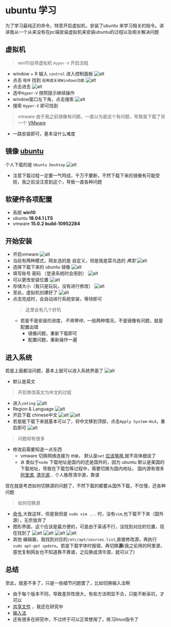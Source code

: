 # ubuntu 学习
为了学习最纯正的命令，特意开启虚拟机，安装了ubuntu 来学习相关的指令。讲讲我从一个从来没有在pc端安装虚拟机来安装ubuntu的过程以及相关解决问题

## 虚拟机
> win10自带虚拟机 `Hyper-V` 开启流程
+ window + R 输入 `control` 进入控制面板
 ![alt](./../images/linux/ubuntu/hyper1.png)
+ 点击 `程序`  找到 `启用或关闭Windows功能`
 ![alt](./../images/linux/ubuntu/hyper2.png)
+ 点击进去
 ![alt](./../images/linux/ubuntu/hyper3.png)
+ 选中`Hyper-V` 按照提示继续操作
+ window窗口左下角，点击搜索
 ![alt](./../images/linux/ubuntu/hyper4.png)
+ 搜索 `Hyper-V` 即可找到

> vmware
由于我之前镜像有问题，一直以为是这个有问题，导致我下载了另一个 [VMware](https://my.vmware.com/web/vmware/details?downloadGroup=WKST-1502-WIN&productId=799&rPId=28901)
+ 一路安装即可，基本没什么难度

## 镜像 [ubuntu](https://www.ubuntu.com/download)
个人下载的是 `Ubuntu Desktop`
 ![alt](./../images/linux/ubuntu/ubuntu1.png)
+ 注意下载过程一定要一气呵成，千万不要断，不然下载下来的镜像有可能受损，我之前没注意到这个，导致一直各种问题

## 软硬件各项配置
+ 系统 **win10**
+ ubuntu **18.04.1 LTS**
+ vmware **15.0.2 build-10952284**

## 开始安装
+ 开启vmware
 ![alt](./../images/linux/ubuntu/vmware1.png)
+ 当前有两种模式，网友选的是 自定义，但是我是菜鸟选的 *典型* 
 ![alt](./../images/linux/ubuntu/vmware2.png)
+ 选择下载下来的 ubuntu 镜像
 ![alt](./../images/linux/ubuntu/vmware3.png)
+ 填写账号 密码 （登录系统时会用到）
 ![alt](./../images/linux/ubuntu/vmware4.png)
+ 可以更改安装位置
 ![alt](./../images/linux/ubuntu/vmware5.png)
+ 存储大小（我只是玩玩，没有进行修改）
 ![alt](./../images/linux/ubuntu/vmware6.png)
+ 至此，虚拟机创建好了
 ![alt](./../images/linux/ubuntu/vmware7.png)
+ 点击完成时，会自动进行系统安装，等待即可
  > 这里会有几个好坑
  + 若是不是安装的进度，*不用等待*，一般两种情况，不是镜像有问题，就是配置出错
    + 镜像问题，重新下载即可
    + 配置问题，重新操作一遍

## 进入系统
若是上面都没问题，基本上就可以进入系统界面了
 ![alt](./../images/linux/ubuntu/ubuntu2.png)

+ 默认是英文

> 开启修改英文为中文的过程
+ 进入`seting`
 ![alt](./../images/linux/ubuntu/ubuntu3.png)
+ Region & Language 
 ![alt](./../images/linux/ubuntu/ubuntu4.png)
+ 开启下载 chinese中文
 ![alt](./../images/linux/ubuntu/ubuntu5.png)
 ![alt](./../images/linux/ubuntu/ubuntu6.png)
+ 若是能下载下来就基本可以了，将中文移到顶部，点击`Apply System-Wid`，重启即可
 ![alt](./../images/linux/ubuntu/ubuntu7.png)

> 问题却有很多
+ 修改前需要知道一点东西
  + vmware 切换网络连接为 `桥接`， 默认是`net` [应该够用](https://blog.csdn.net/lsr40/article/details/79411563),就不具体细说了
  + `源` 类似于`node` 下载地址是国内的还是国外的，因为 ubuntu 默认是美国的下载地址，导致在下载包等过程中，需要切换为国内地址， 国内源有很多[阿里源](https://www.aliyun.com/jiaocheng/136962.html), [清华源](https://mirrors.tuna.tsinghua.edu.cn/help/ubuntu/)... 个人推荐清华源，靠谱

现在就是考虑如何切换源的问题了，不然下载的都要从国外下载，不仅慢，还各种问题
> 如何切换源
+ [命令](https://www.cnblogs.com/zhangpengshou/p/3591387.html),大致这样，但是我但是 `sudo vim ...` 时，没有`vim`,也下载不下来（国外源），无奈放弃了
+ 图形界面，这个应该是最方便的，可是由于英语不行，没找到对应的位置，现在找到了
 ![alt](./../images/linux/ubuntu/ubuntu8.png)
 ![alt](./../images/linux/ubuntu/ubuntu9.png)
 ![alt](./../images/linux/ubuntu/ubuntu10.png)
 ![alt](./../images/linux/ubuntu/ubuntu11.png)
+ 其他 编辑器，我找到对应的`/etc/apt/sources.list`,直接修改源，再执行`sudo apt-get update`。若是下载字体时报错，再切换**源**(我之前用的阿里源，感觉复制网友也不知道靠不靠谱，之后换成清华源，就可以了)

## 总结
至此，就差不多了，只是一些细节问题罢了，比如切换输入法啊
+ 由于每个版本不同，导致差异性很大，有些方法明显不合，只能不断采坑，才可以
+ [共享文件](https://jingyan.baidu.com/article/54b6b9c0b6a4cd2d583b47eb.html) ，我还在研究中
+ [输入法](http://baijiahao.baidu.com/s?id=1602795097404487516&wfr=spider&for=pc)
+ 还有很多在研究中，不过终于可以正常使用了，练习linux指令了
